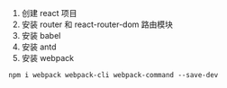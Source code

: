 1. 创建 react 项目
2. 安装 router 和 react-router-dom 路由模块
3. 安装 babel
4. 安装 antd
5. 安装 webpack

```
npm i webpack webpack-cli webpack-command --save-dev
```
